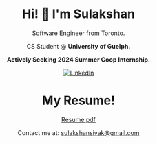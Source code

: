 <h1 align="center">
Hi! 👋 I'm <strong>Sulakshan</strong>
</h1>

<p align="center">
  Software Engineer from Toronto.
</p>

<p align="center">
  CS Student @ <strong>University of Guelph.</strong>
</p>

<p align="center">
  <strong>Actively Seeking 2024 Summer Coop Internship.</strong>
</p>

<div align="center">
  
[![LinkedIn](https://img.shields.io/badge/linkedin-%230077B5.svg?style=for-the-badge&logo=linkedin&logoColor=white)](https://www.linkedin.com/in/sulakshansiva/)
  
</div>


<h1 align="center">
My Resume!
</h1>

<div align="center">
  
[Resume.pdf](https://github.com/SulakshanSiva/SulakshanSiva/files/11473637/ResumeSulakshanSiva.pdf)

  
Contact me at: sulakshansivak@gmail.com
  
</div>

